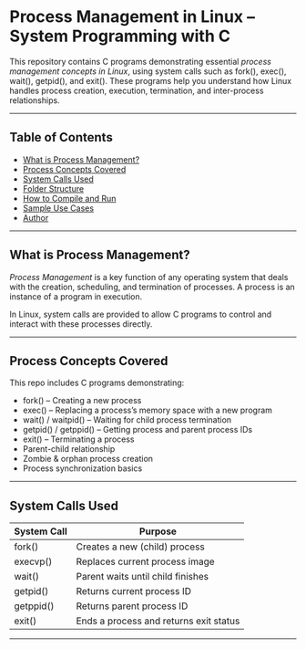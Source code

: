 #  Process Management in Linux – System Programming with C

This repository contains C programs demonstrating essential *process management concepts in Linux*, using system calls such as fork(), exec(), wait(), getpid(), and exit(). These programs help you understand how Linux handles process creation, execution, termination, and inter-process relationships.

---

##  Table of Contents

- [ What is Process Management?](#-what-is-process-management)
- [ Process Concepts Covered](#-process-concepts-covered)
- [ System Calls Used](#-system-calls-used)
- [ Folder Structure](#-folder-structure)
- [ How to Compile and Run](#-how-to-compile-and-run)
- [ Sample Use Cases](#-sample-use-cases)
- [ Author](#-author)

---

##  What is Process Management?

*Process Management* is a key function of any operating system that deals with the creation, scheduling, and termination of processes. A process is an instance of a program in execution.

In Linux, system calls are provided to allow C programs to control and interact with these processes directly.

---

##  Process Concepts Covered

This repo includes C programs demonstrating:

-  fork() – Creating a new process
-  exec() – Replacing a process’s memory space with a new program
-  wait() / waitpid() – Waiting for child process termination
-  getpid() / getppid() – Getting process and parent process IDs
-  exit() – Terminating a process
-  Parent-child relationship
-  Zombie & orphan process creation
-  Process synchronization basics

---

##  System Calls Used

| System Call   | Purpose                                   |
| ------------- | ----------------------------------------- |
| fork()      | Creates a new (child) process              |
| execvp()    | Replaces current process image             |
| wait()      | Parent waits until child finishes          |
| getpid()    | Returns current process ID                 |
| getppid()   | Returns parent process ID                  |
| exit()      | Ends a process and returns exit status     |

---